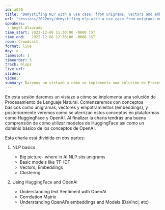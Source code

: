 ```yaml
---
id: a020
title: "Demystifing NLP with a use case: from unigrams, vectors and embeddings to BERT models, HuggingFace and OpenAI"
url: "sessions/2022mty/demystifing-nlp-with-a-use-case-from-unigrams-vectors-and-embeddings-to-bert-models-huggingface-and-openai"
speakers:
 - Ángel Alvarado
time_start: 2022-12-08 11:30:00 -0600 CST
time_end:   2022-12-08 12:30:00 -0600 CST
room: Crowdcast
format: live
day: a
timeslot: 1
timeorder: 3
track: mlops
live_url: 
slides: 
video: 
summary: Daremos un vistazo a cómo se implementa una solución de Procesamiento de Lenguaje Natural.
---
```


En esta sesión daremos un vistazo a cómo se implementa una solución de Procesamiento de Lenguaje Natural. Comenzaremos con conceptos básicos como unigramas, vectores y empotramientos (embeddings), y posteriormente veremos como se aterrizan estos conceptos en plataformas como HuggingFace y OpenAI. Al finalizar la charla tendrás una buena comprensión de cómo utilizar modelos de HuggingFace así como un dominio básico de los conceptos de OpenAI.
 
Esta charla está dividida en dos partes:

1. NLP basics
   * Big picture- where in AI NLP sits unigrams
   * Basic models like TF-IDF
   * Vectors, Embeddings
   * Clustering 

2. Using HuggingFace and OpenAI
   * Understanding text Sentiment with OpenAI
   * Correlation Matrix
   * Understanding OpenAI’s embeddings and Models (DaVinci, etc)
